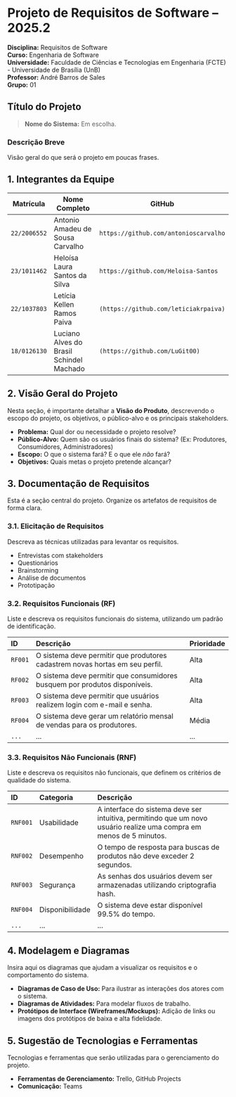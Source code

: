 # Projeto de Requisitos de Software – 2025.2

**Disciplina:** Requisitos de Software  
**Curso:** Engenharia de Software  
**Universidade:** Faculdade de Ciências e Tecnologias em Engenharia (FCTE) - Universidade de Brasília (UnB)  
**Professor:** André Barros de Sales  
**Grupo:** 01

## Título do Projeto

> **Nome do Sistema:** Em escolha.

### Descrição Breve

Visão geral do que será o projeto em poucas frases.

## 1. Integrantes da Equipe

| Matrícula    | Nome Completo                       		| GitHub                                          |
| ------------ | ------------------------------------------ | ----------------------------------------------- |
| `22/2006552` | Antonio Amadeu de Sousa Carvalho    		| `https://github.com/antonioscarvalho`           |
| `23/1011462` | Heloísa Laura Santos da Silva       		| `https://github.com/Heloisa-Santos`             |
| `22/1037803` | Letícia Kellen Ramos Paiva          		| `(https://github.com/leticiakrpaiva)`           |
| `18/0126130` | Luciano Alves do Brasil Schindel Machado	| `(https://github.com/LuGit00)`                  |

## 2. Visão Geral do Projeto

Nesta seção, é importante detalhar a **Visão do Produto**, descrevendo o escopo do projeto, os objetivos, o público-alvo e os principais stakeholders.

- **Problema:** Qual dor ou necessidade o projeto resolve?
- **Público-Alvo:** Quem são os usuários finais do sistema? (Ex: Produtores, Consumidores, Administradores)
- **Escopo:** O que o sistema fará? E o que ele *não* fará?
- **Objetivos:** Quais metas o projeto pretende alcançar?

## 3. Documentação de Requisitos

Esta é a seção central do projeto. Organize os artefatos de requisitos de forma clara.

### 3.1. Elicitação de Requisitos

Descreva as técnicas utilizadas para levantar os requisitos.
- Entrevistas com stakeholders
- Questionários
- Brainstorming
- Análise de documentos
- Prototipação

### 3.2. Requisitos Funcionais (RF)

Liste e descreva os requisitos funcionais do sistema, utilizando um padrão de identificação.

| ID    | Descrição                                                                      | Prioridade |
| :---- | :------------------------------------------------------------------------------- | :--------- |
| `RF001` | O sistema deve permitir que produtores cadastrem novas hortas em seu perfil.     | Alta       |
| `RF002` | O sistema deve permitir que consumidores busquem por produtos disponíveis.      | Alta       |
| `RF003` | O sistema deve permitir que usuários realizem login com e-mail e senha.         | Alta       |
| `RF004` | O sistema deve gerar um relatório mensal de vendas para os produtores.          | Média      |
| `...`   | ...                                                                              | ...        |

### 3.3. Requisitos Não Funcionais (RNF)

Liste e descreva os requisitos não funcionais, que definem os critérios de qualidade do sistema.

| ID    | Categoria      | Descrição                                                                  |
| :---- | :------------- | :------------------------------------------------------------------------- |
| `RNF001`| Usabilidade    | A interface do sistema deve ser intuitiva, permitindo que um novo usuário realize uma compra em menos de 5 minutos. |
| `RNF002`| Desempenho     | O tempo de resposta para buscas de produtos não deve exceder 2 segundos.   |
| `RNF003`| Segurança      | As senhas dos usuários devem ser armazenadas utilizando criptografia hash. |
| `RNF004`| Disponibilidade| O sistema deve estar disponível 99.5% do tempo.                            |
| `...`   | ...            | ...                                                                        |

## 4. Modelagem e Diagramas

Insira aqui os diagramas que ajudam a visualizar os requisitos e o comportamento do sistema.

- **Diagramas de Caso de Uso:** Para ilustrar as interações dos atores com o sistema.
- **Diagramas de Atividades:** Para modelar fluxos de trabalho.
- **Protótipos de Interface (Wireframes/Mockups):** Adição de links ou imagens dos protótipos de baixa e alta fidelidade.

## 5. Sugestão de Tecnologias e Ferramentas

Tecnologias e ferramentas que serão utilizadas para o gerenciamento do projeto.

- **Ferramentas de Gerenciamento:** Trello, GitHub Projects
- **Comunicação:** Teams
